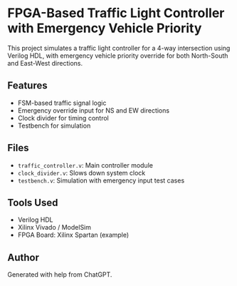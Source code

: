 
# FPGA-Based Traffic Light Controller with Emergency Vehicle Priority

This project simulates a traffic light controller for a 4-way intersection using Verilog HDL, with emergency vehicle priority override for both North-South and East-West directions.

## Features
- FSM-based traffic signal logic
- Emergency override input for NS and EW directions
- Clock divider for timing control
- Testbench for simulation

## Files
- `traffic_controller.v`: Main controller module
- `clock_divider.v`: Slows down system clock
- `testbench.v`: Simulation with emergency input test cases

## Tools Used
- Verilog HDL
- Xilinx Vivado / ModelSim
- FPGA Board: Xilinx Spartan (example)

## Author
Generated with help from ChatGPT.
